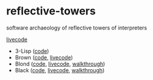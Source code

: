 # reflective-towers
software archaeology of reflective towers of interpreters

[livecode](https://io.livecode.ch/learn/namin/reflective-towers)

- 3-Lisp ([code](https://github.com/nikitadanilov/3-lisp))
- Brown ([code](https://github.com/namin/brown), [livecode](http://io.livecode.ch/learn/namin/brown))
- Blond ([code](https://github.com/namin/blond), [livecode](http://io.livecode.ch/learn/namin/blond), [walkthrough](https://io.livecode.ch/learn/namin/reflective-towers/blond))
- Black ([code](https://github.com/readevalprintlove/black), [livecode](http://io.livecode.ch/learn/readevalprintlove/black), [walkthrough](https://io.livecode.ch/learn/namin/reflective-towers/black))
